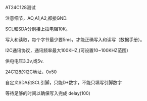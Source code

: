 AT24C128测试


注意细节，AO,A1,A2,都接GND.


SCL和SDA分别接上拉电阻10K。


写入和读取，每个字节最少要5ms，才能正确写入和读写（数据手册）。


I2C通讯协议，通讯频率最大100KHZ,(可设置10~100KHZ范围）


供电电压3.3v,或5v.


24C128的I2C地址，0x50


自定义SDA和SCL引脚，只能D+数字，不能只填写引脚数字


等待足够的时间以确保写入完成
delay(100)
